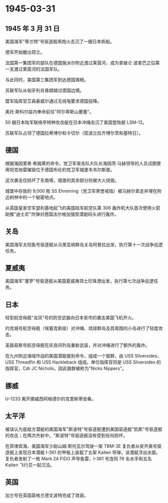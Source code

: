 # 1945-03-31

## 1945 年 3 月 31 日

美国海军"蒂兰特"号驱逐舰用炮火击沉了一艘日本帆船。

德军开始撤出荷兰。

法国第一集团军的部队在德国施派尔附近渡过莱茵河，成为拿破仑·波拿巴之后第一支渡过莱茵河的法国军队。

与此同时，美国第三集团军到达德国锡根。

苏联军队从匈牙利肖普朗越过德国边境。

盟军指挥官艾森豪威尔通过无线电要求德国投降。

奥托·斯科尔兹内奉命前往"阿尔卑斯山要塞"。

50 艘日本陆军联络亭特种攻击艇在日本冲绳击沉了美国登陆舰 LSM-12。

苏联军队占领了德国拉蒂博尔和卡切尔（现波兰拉齐博尔茨和基特日）。

## 德国

根据海因里希·希姆莱的命令，党卫军突击队大队长海因茨·马赫领导的人员试图使用坦克地雷摧毁位于德国布伦的党卫军城堡韦韦尔斯堡。

这次袭击仅损坏了东南塔，城堡的其余部分则被大火烧毁。

城堡中存放的 9,000 枚 SS
Ehrenring（党卫军荣誉戒指）被马赫尔拿走并埋在附近树林中的一个秘密地点。

从英国皇家空军瑟利基地起飞的美国陆军航空队第 306
轰炸机大队首次使用火箭助推"迪士尼"炸弹对德国法尔格加强型潜艇码头进行轰炸。

## 关岛

美国海军太阳鱼号驱逐舰从马里亚纳群岛关岛阿普拉出发，执行第十一次战争巡逻任务。

## 夏威夷

美国海军"塞罗"号驱逐舰从美国夏威夷领土珍珠港出发，执行第七次战争巡逻任务。

## 日本

轻型航空母舰"龙凤"号的防空武器向日本吴市的袭击美国飞机开火。

约克城号航空母舰（埃塞克斯级）对冲绳、琉球群岛及其周围的小岛进行了轻度攻击。

圣路易斯号航空母舰在庆良间列岛重新武装，并对冲绳进行了额外的轰炸。

在九州附近海域作战的美国潜艇接到命令，组成一个狼群，由 USS
Silversides、USS Threadfin 和 USS Hackleback 组成。单位指挥官将是 USS
Silversides 的指挥官，Cdr JC Nichols，因此狼群被称为"Nicks Nippers"。

## 挪威

U-1233 离开挪威西阿格德尔的克里斯蒂安桑。

## 太平洋

被误认为是敌方潜艇的美国海军"斯波特"号驱逐舰遭到美国驱逐舰"凯斯"号驱逐舰的攻击；在两次齐射中，"斯波特"号驱逐舰没有受到任何损坏。

在菲律宾海，美国海军少尉山姆·斯托瓦尔驾驶一架 TBM-3E
复仇者从安齐奥号驱逐舰上发现日本潜艇 I-361 的甲板上装载了五架 Kaiten
导弹，该潜艇浮出水面。复仇者发射了一枚 Mark 24 FIDO 声导鱼雷，I-361
号连同 76 名水手和五名 Kaiten 飞行员一起沉没。

## 英国

加兰号在英国英格兰德文波特完成了改装。



